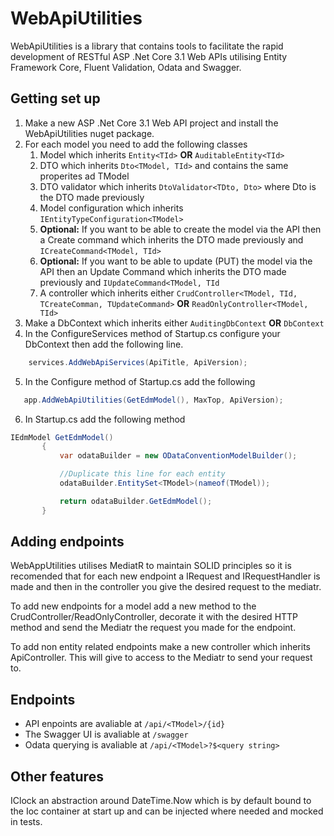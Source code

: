 # WebApiUtilities
 
 WebApiUtilities is a library that contains tools to facilitate the rapid development of RESTful ASP .Net Core 3.1 Web APIs utilising Entity Framework Core, Fluent Validation, Odata and Swagger.
 
 
 ## Getting set up
 
 1. Make a new ASP .Net Core 3.1 Web API project and install the WebApiUtilities nuget package.
 2. For each model you need to add the following classes
    1. Model which inherits `Entity<TId>` **OR** `AuditableEntity<TId>`
    1. DTO which inherits `Dto<TModel, TId>` and contains the same properites ad TModel
    1. DTO validator which inherits `DtoValidator<TDto, Dto>` where Dto is the DTO made previously
    1. Model configuration which inherits `IEntityTypeConfiguration<TModel>`
    1. **Optional:** If you want to be able to create the model via the API then a Create command which inherits the DTO made previously and `ICreateCommand<TModel, TId>`
    1. **Optional:** If you want to be able to update (PUT) the model via the API then an Update Command which inherits the DTO made previously and `IUpdateCommand<TModel, TId`
    1. A controller which inherits either `CrudController<TModel, TId, TCreateComman, TUpdateCommand>` **OR** `ReadOnlyController<TModel, TId>`
 3. Make a DbContext which inherits either `AuditingDbContext` **OR** `DbContext`
 4. In the ConfigureServices method of Startup.cs configure your DbContext then add the following line.
```C#
	services.AddWebApiServices(ApiTitle, ApiVersion);
```
 5. In the Configure method of Startup.cs add the following
 
 ```C#
	app.AddWebApiUtilities(GetEdmModel(), MaxTop, ApiVersion);
 ```
 6. In Startup.cs add the following method

 ```C#
 IEdmModel GetEdmModel()
        {
            var odataBuilder = new ODataConventionModelBuilder();

            //Duplicate this line for each entity
            odataBuilder.EntitySet<TModel>(nameof(TModel));

            return odataBuilder.GetEdmModel();
        }
 ```
 
 ## Adding endpoints
 WebAppUtilities utilises MediatR to maintain SOLID principles so it is recomended that for each new endpoint a IRequest and IRequestHandler is made and then in the controller you give the desired request to the mediatr.
 
 To add new endpoints for a model add a new method to the CrudController/ReadOnlyController, decorate it with the desired HTTP method and send the Mediatr the request you made for the endpoint.
 
 To add non entity related endpoints make a new controller which inherits ApiController. This will give to access to the Mediatr to send your request to. 
 
 ## Endpoints
 * API enpoints are avaliable at `/api/<TModel>/{id}`
 * The Swagger UI is avaliable at `/swagger`
 * Odata querying is avaliable at `/api/<TModel>?$<query string>`
 
 ## Other features
 IClock an abstraction around DateTime.Now which is by default bound to the Ioc container at start up and can be injected where needed and mocked in tests.
 
